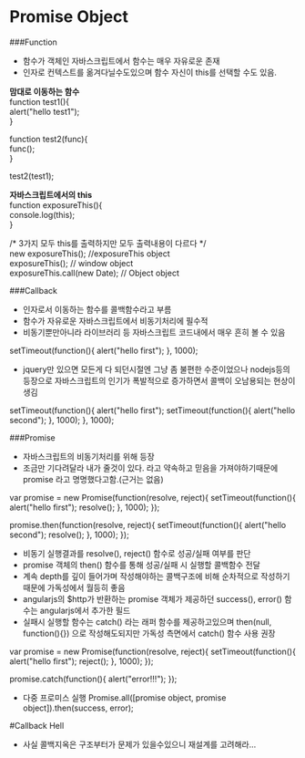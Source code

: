 # Promise Object  
###Function
* 함수가 객체인 자바스크립트에서 함수는 매우 자유로운 존재    
* 인자로 컨텍스트를 옮겨다닐수도있으며 함수 자신이 this를 선택할 수도 있음.  

**맘대로 이동하는 함수**  
function test1(){  
    alert("hello test1");  
}  

function test2(func){  
    func();  
}  

test2(test1);  

**자바스크립트에서의 this**  
function exposureThis(){  
    console.log(this);  
}  

/* 3가지 모두 this를 출력하지만 모두 출력내용이 다르다 */  
new exposureThis(); //exposureThis object  
exposureThis(); // window object  
exposureThis.call(new Date);  // Object object  

###Callback
* 인자로서 이동하는 함수를 콜백함수라고 부름  
* 함수가 자유로운 자바스크립트에서 비동기처리에 필수적    
* 비동기뿐만아니라 라이브러리 등 자바스크립트 코드내에서 매우 흔히 볼 수 있음  

setTimeout(function(){
    alert("hello first");
}, 1000);

* jquery만 있으면 모든게 다 되던시절엔 그냥 좀 불편한 수준이었으나 nodejs등의 등장으로 자바스크립트의 인기가 폭발적으로 증가하면서 콜백이 오남용되는 현상이 생김  

setTimeout(function(){
    alert("hello first");
    setTimeout(function(){
        alert("hello second");
    }, 1000);
}, 1000);

###Promise
* 자바스크립트의 비동기처리를 위해 등장
* 조금만 기다려달라 내가 줄것이 있다. 라고 약속하고 믿음을 가져야하기때문에 promise 라고 명명했다고함.(근거는 없음)

var promise = new Promise(function(resolve, reject){
    setTimeout(function(){
        alert("hello first");
        resolve();
    }, 1000);
});

promise.then(function(resolve, reject){
    setTimeout(function(){
        alert("hello second");
        resolve();
    }, 1000);
});

* 비동기 실행결과를 resolve(), reject() 함수로 성공/실패 여부를 판단  
* promise 객체의 then() 함수를 통해 성공/실패 시 실행할 콜백함수 전달  
* 계속 depth를 깊이 들어가며 작성해야하는 콜백구조에 비해 순차적으로 작성하기때문에 가독성에서 월등히 좋음  
* angularjs의 $http가 반환하는 promise 객체가 제공하던 success(), error() 함수는 angularjs에서 추가한 필드  
* 실패시 실행할 함수는 catch() 라는 래퍼 함수를 제공하고있으며 then(null, function(){}) 으로 작성해도되지만 가독성 측면에서 catch() 함수 사용 권장  

var promise = new Promise(function(resolve, reject){
    setTimeout(function(){
        alert("hello first");
        reject();
    }, 1000);
});

promise.catch(function(){
    alert("error!!!");
});

* 다중 프로미스 실행
Promise.all([promise object, promise object]).then(success, error);

#Callback Hell
* 사실 콜백지옥은 구조부터가 문제가 있을수있으니 재설계를 고려해라...